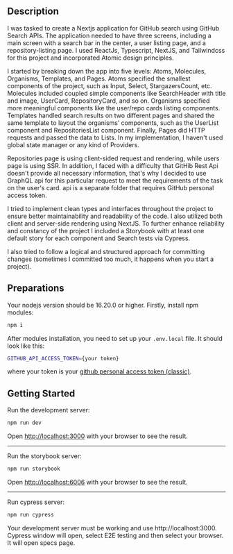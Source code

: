 ## Description

I was tasked to create a Nextjs application for GitHub search using GitHub Search APIs. The application needed to have three screens, including a main screen with a search bar in the center, a user listing page, and a repository-listing page. I used ReactJs, Typescript, NextJS, and Tailwindcss for this project and incorporated Atomic design principles.

I started by breaking down the app into five levels: Atoms, Molecules, Organisms, Templates, and Pages. Atoms specified the smallest components of the project, such as Input, Select, StargazersCount, etc. Molecules included coupled simple components like SearchHeader with title and image, UserCard, RepositoryCard, and so on. Organisms specified more meaningful components like the user/repo cards listing components. Templates handled search results on two different pages and shared the same template to layout the organisms’ components, such as the UserList component and RepositoriesList component. Finally, Pages did HTTP requests and passed the data to Lists. In my implementation, I haven't used global state manager or any kind of Providers.

Repositories page is using client-sided request and rendering, while users page is using SSR. In addition, I faced with a difficulty that GitHib Rest Api doesn't provide all necessary information, that's why I decided to use GraphQL api for this particular request to meet the requirements of the task on the user's card. api is a separate folder that requires GitHub personal access token.

I tried to implement clean types and interfaces throughout the project to ensure better maintainability and readability of the code. I also utilized both client and server-side rendering using NextJS. To further enhance reliability and constancy of the project I included a Storybook with at least one default story for each component and Search tests via Cypress.

I also tried to follow a logical and structured approach for committing changes (sometimes I committed too much, it happens when you start a project).

## Preparations

Your nodejs version should be 16.20.0 or higher.
Firstly, install npm modules:

```bash
npm i
```

After modules installation, you need to set up your `.env.local` file.
It should look like this:

```bash
GITHUB_API_ACCESS_TOKEN={your token}
```

where your token is your [github personal access token (classic)](https://docs.github.com/en/authentication/keeping-your-account-and-data-secure/creating-a-personal-access-token#creating-a-personal-access-token-classic).

## Getting Started

Run the development server:

```bash
npm run dev
```

Open [http://localhost:3000](http://localhost:3000) with your browser to see the result.

---

Run the storybook server:

```bash
npm run storybook
```

Open [http://localhost:6006](http://localhost:6006) with your browser to see the result.

---

Run cypress server:

```bash
npm run cypress
```

Your development server must be working and use http://localhost:3000.
Cypress window will open, select E2E testing and then select your browser.
It will open specs page.

